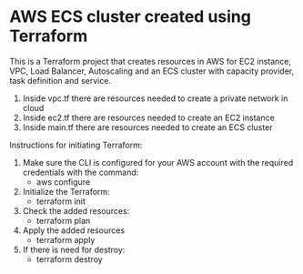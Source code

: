 # AWS ECS cluster created using Terraform
This is a Terraform project that creates resources in AWS for EC2 instance, VPC, Load Balancer, Autoscaling and an ECS cluster with capacity provider, task definition and service.

1. Inside vpc.tf there are resources needed to create a private network in cloud
2. Inside ec2.tf there are resources needed to create an EC2 instance
3. Inside main.tf there are resources needed to create an ECS cluster

Instructions for initiating Terraform:
1. Make sure the CLI is configured for your AWS account with the required credentials with the command:
   - aws configure
2. Initialize the Terraform:
   - terraform init
3. Check the added resources:
   - terraform plan
4. Apply the added resources
   - terraform apply
5. If there is need for destroy: 
   - terraform destroy 
   
